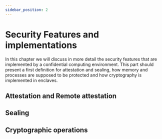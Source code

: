 ```yaml
---
sidebar_position: 2
---
```


# Security Features and implementations

In this chapter we will discuss in more detail the security features that are implemented by a confidential computing environment. 
This part should present a first definition for attestation and sealing, how memory and processes are supposed to be protected and how cryptography is implemented in enclaves. 


## Attestation and Remote attestation



## Sealing 

## Cryptographic operations 